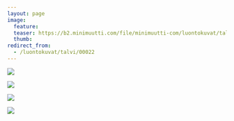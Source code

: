 ```yaml
---
layout: page
image:
  feature:
  teaser: https://b2.minimuutti.com/file/minimuutti-com/luontokuvat/talvi/DSC59992-245px.jpg
  thumb:
redirect_from:
  - /luontokuvat/talvi/00022
---
```


![](https://b2.minimuutti.com/file/minimuutti-com/luontokuvat/talvi/DSC59992-800px.jpg)

![](https://b2.minimuutti.com/file/minimuutti-com/luontokuvat/talvi/DSC59990-800px.jpg)

![](https://b2.minimuutti.com/file/minimuutti-com/luontokuvat/talvi/DSC59997-800px.jpg)

![](https://b2.minimuutti.com/file/minimuutti-com/luontokuvat/talvi/DSC60007-800px.jpg)
